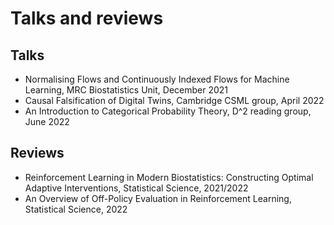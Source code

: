 # Talks and reviews

## Talks

* Normalising Flows and Continuously Indexed Flows for Machine Learning, MRC Biostatistics
  Unit, December 2021
* Causal Falsification of Digital Twins, Cambridge CSML group, April 2022
* An Introduction to Categorical Probability Theory, D^2 reading group, June 2022

## Reviews

* Reinforcement Learning in Modern Biostatistics: Constructing Optimal Adaptive Interventions, Statistical Science, 2021/2022
* An Overview of Off-Policy Evaluation in Reinforcement Learning, Statistical Science,
  2022

